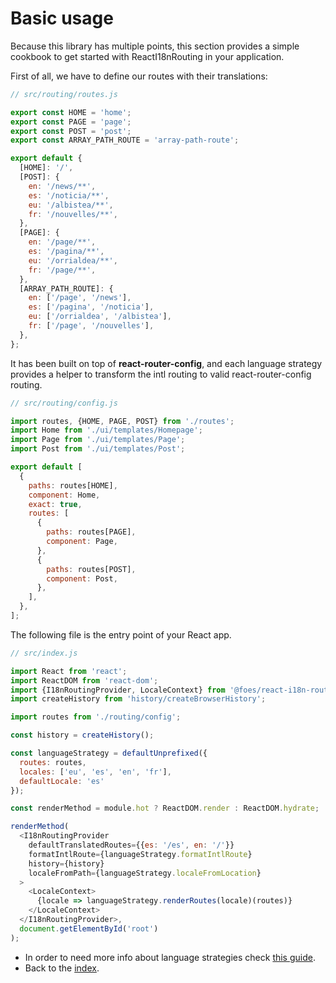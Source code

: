 # Basic usage

Because this library has multiple points, this section provides a simple cookbook to get started with ReactI18nRouting
in your application. 

First of all, we have to define our routes with their translations:

```javascript
// src/routing/routes.js

export const HOME = 'home';
export const PAGE = 'page';
export const POST = 'post';
export const ARRAY_PATH_ROUTE = 'array-path-route';

export default {
  [HOME]: '/',
  [POST]: {
    en: '/news/**',
    es: '/noticia/**',
    eu: '/albistea/**',
    fr: '/nouvelles/**',
  },
  [PAGE]: {
    en: '/page/**',
    es: '/pagina/**',
    eu: '/orrialdea/**',
    fr: '/page/**',
  },
  [ARRAY_PATH_ROUTE]: {
    en: ['/page', '/news'],
    es: ['/pagina', '/noticia'],
    eu: ['/orrialdea', '/albistea'],
    fr: ['/page', '/nouvelles'],
  },
};
```

It has been built on top of **react-router-config**, and each language strategy provides a helper to transform
the intl routing to valid react-router-config routing.

```javascript
// src/routing/config.js

import routes, {HOME, PAGE, POST} from './routes';
import Home from './ui/templates/Homepage';
import Page from './ui/templates/Page';
import Post from './ui/templates/Post';

export default [
  {
    paths: routes[HOME],
    component: Home,
    exact: true,
    routes: [
      {
        paths: routes[PAGE],
        component: Page,
      },
      {
        paths: routes[POST],
        component: Post,
      },
    ],
  },
];
```

The following file is the entry point of your React app.

```javascript
// src/index.js

import React from 'react';
import ReactDOM from 'react-dom';
import {I18nRoutingProvider, LocaleContext} from '@foes/react-i18n-routing';
import createHistory from 'history/createBrowserHistory';

import routes from './routing/config';

const history = createHistory();

const languageStrategy = defaultUnprefixed({
  routes: routes,
  locales: ['eu', 'es', 'en', 'fr'],
  defaultLocale: 'es'
});

const renderMethod = module.hot ? ReactDOM.render : ReactDOM.hydrate;

renderMethod(
  <I18nRoutingProvider
    defaultTranslatedRoutes={{es: '/es', en: '/'}}
    formatIntlRoute={languageStrategy.formatIntlRoute}
    history={history}
    localeFromPath={languageStrategy.localeFromLocation}
  >
    <LocaleContext>
      {locale => languageStrategy.renderRoutes(locale)(routes)}
    </LocaleContext>
  </I18nRoutingProvider>,
  document.getElementById('root')
);
```

- In order to need more info about language strategies check [this guide](language_strategies.md).
- Back to the [index](index.md).
